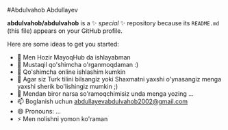 #Abdulvahob Abdullayev


**abdulvahob/abdulvahob** is a ✨ _special_ ✨ repository because its `README.md` (this file) appears on your GitHub profile.

Here are some ideas to get you started:

- 🔭 Men Hozir MayoqHub da ishlayabman 
- 🌱 Mustaqil qo'shimcha o'rganmoqdaman :)
- 👯 Qo'shimcha online ishlashim kumkin 
- 🤔 Agar siz Turk tilini bilsangiz yoki Shaxmatni yaxshi o'ynasangiz menga yaxshi sherik bo'lishingiz mumkin ;)
- 💬 Mendan biror narsa so'ramoqchimisiz unda menga yozing ...
- 📫 Boglanish uchun abdullayevabdulvahob2002@gmail.com
- 😄 Pronouns: ...
- ⚡ Men nolishni yomon ko'raman 

